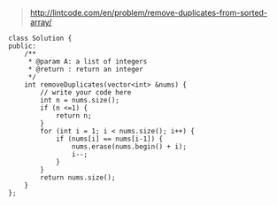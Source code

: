 
> http://lintcode.com/en/problem/remove-duplicates-from-sorted-array/



	class Solution {
	public:
	    /**
	     * @param A: a list of integers
	     * @return : return an integer
	     */
	    int removeDuplicates(vector<int> &nums) {
	        // write your code here
	        int n = nums.size();
	        if (n <=1) {
	            return n;
	        }
	        for (int i = 1; i < nums.size(); i++) {
	            if (nums[i] == nums[i-1]) {
	                nums.erase(nums.begin() + i);
	                i--;
	            }
	        }
	        return nums.size();
	    }
	};
	
